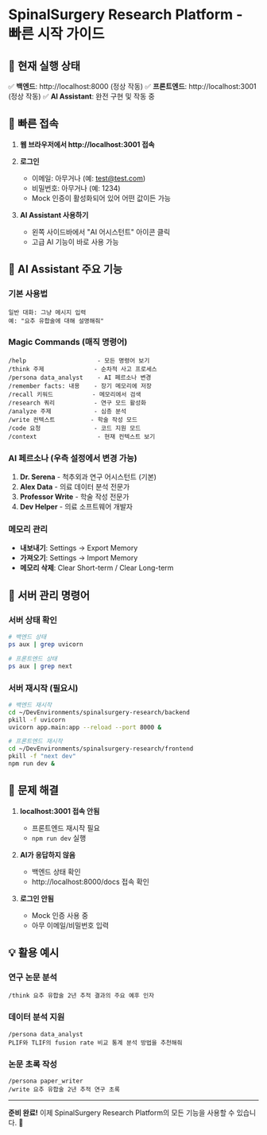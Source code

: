 # SpinalSurgery Research Platform - 빠른 시작 가이드

## 🚀 현재 실행 상태

✅ **백엔드**: http://localhost:8000 (정상 작동)
✅ **프론트엔드**: http://localhost:3001 (정상 작동)
✅ **AI Assistant**: 완전 구현 및 작동 중

## 📌 빠른 접속

1. **웹 브라우저에서 http://localhost:3001 접속**

2. **로그인**
   - 이메일: 아무거나 (예: test@test.com)
   - 비밀번호: 아무거나 (예: 1234)
   - Mock 인증이 활성화되어 있어 어떤 값이든 가능

3. **AI Assistant 사용하기**
   - 왼쪽 사이드바에서 "AI 어시스턴트" 아이콘 클릭
   - 고급 AI 기능이 바로 사용 가능

## 🤖 AI Assistant 주요 기능

### 기본 사용법
```
일반 대화: 그냥 메시지 입력
예: "요추 유합술에 대해 설명해줘"
```

### Magic Commands (매직 명령어)
```
/help                    - 모든 명령어 보기
/think 주제              - 순차적 사고 프로세스
/persona data_analyst    - AI 페르소나 변경
/remember facts: 내용    - 장기 메모리에 저장
/recall 키워드           - 메모리에서 검색
/research 쿼리           - 연구 모드 활성화
/analyze 주제            - 심층 분석
/write 컨텍스트          - 학술 작성 모드
/code 요청               - 코드 지원 모드
/context                 - 현재 컨텍스트 보기
```

### AI 페르소나 (우측 설정에서 변경 가능)
1. **Dr. Serena** - 척추외과 연구 어시스턴트 (기본)
2. **Alex Data** - 의료 데이터 분석 전문가
3. **Professor Write** - 학술 작성 전문가
4. **Dev Helper** - 의료 소프트웨어 개발자

### 메모리 관리
- **내보내기**: Settings → Export Memory
- **가져오기**: Settings → Import Memory
- **메모리 삭제**: Clear Short-term / Clear Long-term

## 🔧 서버 관리 명령어

### 서버 상태 확인
```bash
# 백엔드 상태
ps aux | grep uvicorn

# 프론트엔드 상태
ps aux | grep next
```

### 서버 재시작 (필요시)
```bash
# 백엔드 재시작
cd ~/DevEnvironments/spinalsurgery-research/backend
pkill -f uvicorn
uvicorn app.main:app --reload --port 8000 &

# 프론트엔드 재시작
cd ~/DevEnvironments/spinalsurgery-research/frontend
pkill -f "next dev"
npm run dev &
```

## 📝 문제 해결

1. **localhost:3001 접속 안됨**
   - 프론트엔드 재시작 필요
   - `npm run dev` 실행

2. **AI가 응답하지 않음**
   - 백엔드 상태 확인
   - http://localhost:8000/docs 접속 확인

3. **로그인 안됨**
   - Mock 인증 사용 중
   - 아무 이메일/비밀번호 입력

## 💡 활용 예시

### 연구 논문 분석
```
/think 요추 유합술 2년 추적 결과의 주요 예후 인자
```

### 데이터 분석 지원
```
/persona data_analyst
PLIF와 TLIF의 fusion rate 비교 통계 분석 방법을 추천해줘
```

### 논문 초록 작성
```
/persona paper_writer
/write 요추 유합술 2년 추적 연구 초록
```

---

**준비 완료!** 이제 SpinalSurgery Research Platform의 모든 기능을 사용할 수 있습니다. 🎉